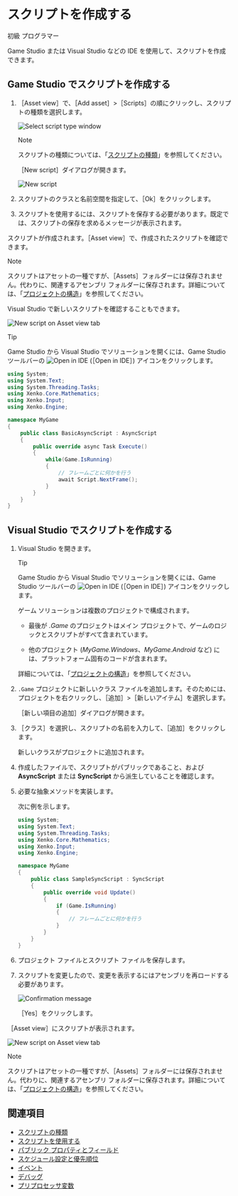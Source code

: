 # スクリプトを作成する

<span class="label label-doc-level">初級</span>
<span class="label label-doc-audience">プログラマー</span>

Game Studio または Visual Studio などの IDE を使用して、スクリプトを作成できます。

## Game Studio でスクリプトを作成する

1. ［Asset view］で、［Add asset］>［Scripts］の順にクリックし、スクリプトの種類を選択します。

	![Select script type window](media/create-a-script-script-asset-selection.png)

	>[!NOTE]
	>スクリプトの種類については、「[スクリプトの種類](types-of-script.md)」を参照してください。

	［New script］ダイアログが開きます。

	![New script](media/script-wizard.png)

2. スクリプトのクラスと名前空間を指定して、［Ok］をクリックします。

3. スクリプトを使用するには、スクリプトを保存する必要があります。既定では、スクリプトの保存を求めるメッセージが表示されます。

スクリプトが作成されます。［Asset view］で、作成されたスクリプトを確認できます。

>[!NOTE]
> スクリプトはアセットの一種ですが、［Assets］フォルダーには保存されません。代わりに、関連するアセンブリ フォルダーに保存されます。詳細については、「[プロジェクトの構造](../files-and-folders/project-structure.md)」を参照してください。

Visual Studio で新しいスクリプトを確認することもできます。

![New script on Asset view tab](media/create-a-script-new-script-asset-view.png)

> [!TIP]
> Game Studio から Visual Studio でソリューションを開くには、Game Studio ツールバーの ![Open in IDE](media/create-a-script-ide-icon.png) (［Open in IDE］) アイコンをクリックします。

```cs
using System;
using System.Text;
using System.Threading.Tasks;
using Xenko.Core.Mathematics;
using Xenko.Input;
using Xenko.Engine;

namespace MyGame
{
	public class BasicAsyncScript : AsyncScript
	{
		public override async Task Execute()
		{
			while(Game.IsRunning)
			{
				// フレームごとに何かを行う
				await Script.NextFrame();
			}
		}
	}
}
```

## Visual Studio でスクリプトを作成する

1. Visual Studio を開きます。

	> [!TIP]
	> Game Studio から Visual Studio でソリューションを開くには、Game Studio ツールバーの ![Open in IDE](media/create-a-script-ide-icon.png) (［Open in IDE］) アイコンをクリックします。

	ゲーム ソリューションは複数のプロジェクトで構成されます。

	* 最後が *.Game* のプロジェクトはメイン プロジェクトで、ゲームのロジックとスクリプトがすべて含まれています。

	* 他のプロジェクト (*MyGame.Windows*、*MyGame.Android* など) には、プラットフォーム固有のコードが含まれます。

	詳細については、「[プロジェクトの構造](../files-and-folders/project-structure.md)」を参照してください。

2. `.Game` プロジェクトに新しいクラス ファイルを追加します。そのためには、プロジェクトを右クリックし、［追加］>［新しいアイテム］を選択します。

	［新しい項目の追加］ダイアログが開きます。

3. ［クラス］を選択し、スクリプトの名前を入力して、［追加］をクリックします。

   新しいクラスがプロジェクトに追加されます。

4. 作成したファイルで、スクリプトがパブリックであること、および **AsyncScript** または **SyncScript** から派生していることを確認します。

5. 必要な抽象メソッドを実装します。

	次に例を示します。

	```cs
	using System;
	using System.Text;
	using System.Threading.Tasks;
	using Xenko.Core.Mathematics;
	using Xenko.Input;
	using Xenko.Engine;

	namespace MyGame
	{
		public class SampleSyncScript : SyncScript
		{			
			public override void Update()
			{
				if (Game.IsRunning)
				{
					// フレームごとに何かを行う
				}
			}
		}
	}
	```

6. プロジェクト ファイルとスクリプト ファイルを保存します。

7. スクリプトを変更したので、変更を表示するにはアセンブリを再ロードする必要があります。

	![Confirmation message](media/create-a-script-confirmation-message.png)

	［Yes］をクリックします。

［Asset view］にスクリプトが表示されます。

![New script on Asset view tab](media/create-a-script-new-script-asset-view.png)

>[!NOTE]
> スクリプトはアセットの一種ですが、［Assets］フォルダーには保存されません。代わりに、関連するアセンブリ フォルダーに保存されます。詳細については、「[プロジェクトの構造](../files-and-folders/project-structure.md)」を参照してください。

## 関連項目

* [スクリプトの種類](types-of-script.md)
* [スクリプトを使用する](use-a-script.md)
* [パブリック プロパティとフィールド](public-properties-and-fields.md)
* [スケジュール設定と優先順位](scheduling-and-priorities.md)
* [イベント](events.md)
* [デバッグ](debugging.md)
* [プリプロセッサ変数](preprocessor-variables.md)
